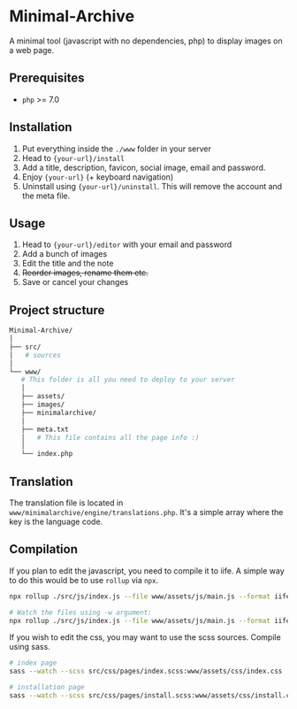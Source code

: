 Minimal-Archive
===============

A minimal tool (javascript with no dependencies, php) to display images on a web page.

## Prerequisites

- `php` >= 7.0

## Installation
1. Put everything inside the `./www` folder in your server
2. Head to `{your-url}/install`
3. Add a title, description, favicon, social image, email and password.
6. Enjoy `{your-url}` (+ keyboard navigation)
7. Uninstall using `{your-url}/uninstall`. This will remove the account and the meta file.

## Usage
1. Head to `{your-url}/editor` with your email and password
2. Add a bunch of images
3. Edit the title and the note
4. <del>Reorder images, rename them etc.</del>
5. Save or cancel your changes

## Project structure

```sh
Minimal-Archive/
│
├── src/
│   # sources
│
└── www/
   # This folder is all you need to deploy to your server
   │
   ├── assets/
   ├── images/
   ├── minimalarchive/
   │
   ├── meta.txt
   │   # This file contains all the page info :)
   │
   └── index.php
```

## Translation

The translation file is located in `www/minimalarchive/engine/translations.php`.
It's a simple array where the key is the language code.

## Compilation

If you plan to edit the javascript, you need to compile it to iife. A simple way to do this would be to use `rollup` via `npx`.

```sh
npx rollup ./src/js/index.js --file www/assets/js/main.js --format iife

# Watch the files using -w argument:
npx rollup ./src/js/index.js --file www/assets/js/main.js --format iife -w
```

If you wish to edit the css, you may want to use the scss sources. Compile using sass.

```sh
# index page
sass --watch --scss src/css/pages/index.scss:www/assets/css/index.css

# installation page
sass --watch --scss src/css/pages/install.scss:www/assets/css/install.css
```
